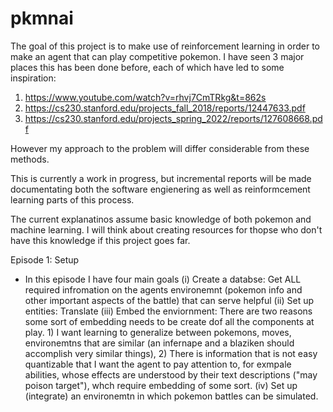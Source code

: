 # pkmnai

The goal of this project is to make use of reinforcement learning in order to make an agent that can play competitive pokemon. I have seen 3 major places this has been done before, each of which have led to some inspiration:
1) https://www.youtube.com/watch?v=rhvj7CmTRkg&t=862s 
2) https://cs230.stanford.edu/projects_fall_2018/reports/12447633.pdf
3) https://cs230.stanford.edu/projects_spring_2022/reports/127608668.pdf

However my approach to the problem will differ considerable from these methods.

This is currently a work in progress, but incremental reports will be made documentating both the software engienering as well as reinformcement learning parts of this process. 

The current explanatinos assume basic knowledge of both pokemon and machine learning. I will think about creating resources for thopse who don't have this knowledge if this project goes far.

Episode 1: Setup 
- In this episode I have four main goals
(i) Create a databse: Get ALL required infromation on the agents environemnt (pokemon info and other important aspects of the battle) that can serve helpful
(ii) Set up entities: Translate
(iii) Embed the enviornment: There are two reasons some sort of embedding needs to be create dof all the components at play. 1) I want learning to generalize between pokemons, moves, environemtns that are similar (an infernape and a blaziken should accomplish very similar things), 2) There is information that is not easy quantizable that I want the agent to pay attention to, for exmpale abilities, whose effects are understood by their text descriptions ("may poison target"), whch require embedding of some sort. 
(iv) Set up (integrate) an environemtn in which pokemon battles can be simulated. 